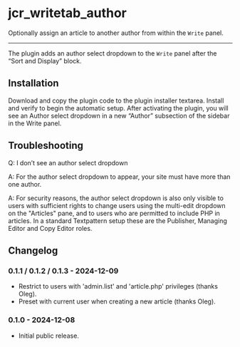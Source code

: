 # jcr_writetab_author

Optionally assign an article to another author from within the `Write` panel.

---

The plugin adds an author select dropdown to the `Write` panel after the “Sort and Display” block.

## Installation

Download and copy the plugin code to the plugin installer textarea. Install and verify to begin the automatic setup. After activating the plugin, you will see an Author select dropdown in a new “Author” subsection of the sidebar in the Write panel.

## Troubleshooting

Q: I don’t see an author select dropdown

A: For the author select dropdown to appear, your site must have more than one author.

A: For security reasons, the author select dropdown is also only visible to users with sufficient rights to change users using the multi-edit dropdown on the "Articles" pane, and to users who are permitted to include PHP in articles. In a standard Textpattern setup these are the Publisher, Managing Editor and Copy Editor roles.

## Changelog

### 0.1.1 / 0.1.2 / 0.1.3 - 2024-12-09

- Restrict to users with 'admin.list' and 'article.php' privileges (thanks Oleg).
- Preset with current user when creating a new article (thanks Oleg).

### 0.1.0 - 2024-12-08

- Initial public release.
